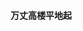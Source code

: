 
#### 万丈高楼平地起

###### 

<!-- 
###### 我自己的学习曲线是，先打好基础，在去套代码做需求，然后脱离依赖，跟着文档，自己做的笔记开始用自己的思路，自己的风格去开发，套的多了也就形成你自己的风格。

###### 当我们处于自己的舒适区中，已经习惯了自己的思维模式，这个时候去用一种新的思维模式去颠覆自己已有的模式，是一件很痛苦的事。

###### 想要和得到，中间还要两个字，那就是做到，你只有做到，你才能得到
###### 善一旦遇到恶，先受伤的一定是善良
###### 记住一个人的好处，强过记住一个人的坏处
###### 信念不是说出来的，是做出来的
###### 做人不能老是往下看，也得不常的朝上边看看

###### 学习那块东西最难最费劲，就是去看一下你平时根本就用不到的东西最痛苦，看吧你平时根本就用不到，不看吧面试官还贼拉喜欢问 -->

  
